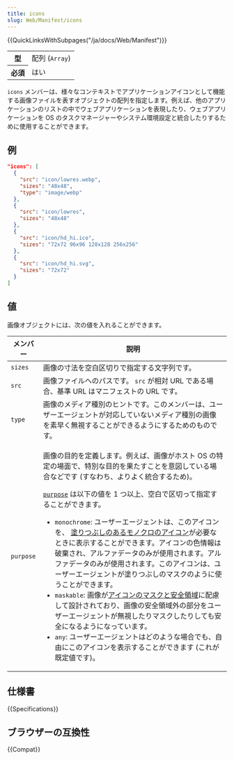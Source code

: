 ```yaml
---
title: icons
slug: Web/Manifest/icons
---
```

{{QuickLinksWithSubpages("/ja/docs/Web/Manifest")}}

<table class="properties">
  <tbody>
    <tr>
      <th scope="row">型</th>
      <td>配列 (<code>Array</code>)</td>
    </tr>
    <tr>
      <th scope="row">必須</th>
      <td>はい</td>
    </tr>
  </tbody>
</table>

`icons` メンバーは、様々なコンテキストでアプリケーションアイコンとして機能する画像ファイルを表すオブジェクトの配列を指定します。例えば、他のアプリケーションのリストの中でウェブアプリケーションを表現したり、ウェブアプリケーションを OS のタスクマネージャーやシステム環境設定と統合したりするために使用することができます。

## 例

```json
"icons": [
  {
    "src": "icon/lowres.webp",
    "sizes": "48x48",
    "type": "image/webp"
  },
  {
    "src": "icon/lowres",
    "sizes": "48x48"
  },
  {
    "src": "icon/hd_hi.ico",
    "sizes": "72x72 96x96 128x128 256x256"
  },
  {
    "src": "icon/hd_hi.svg",
    "sizes": "72x72"
  }
]
```

## 値

画像オブジェクトには、次の値を入れることができます。

<table class="fullwidth-table standard-table">
  <thead>
    <tr>
      <th scope="col">メンバー</th>
      <th scope="col">説明</th>
    </tr>
  </thead>
  <tbody>
    <tr>
      <td><code>sizes</code></td>
      <td>画像の寸法を空白区切りで指定する文字列です。</td>
    </tr>
    <tr>
      <td><code>src</code></td>
      <td>
        画像ファイルへのパスです。 <code>src</code> が相対 URL である場合、基準 URL はマニフェストの URL です。
      </td>
    </tr>
    <tr>
      <td><code>type</code></td>
      <td>
        画像のメディア種別のヒントです。このメンバーは、ユーザーエージェントが対応していないメディア種別の画像を素早く無視することができるようにするためのものです。
      </td>
    </tr>
    <tr>
      <td><code>purpose</code></td>
      <td>
        <p>
          画像の目的を定義します。例えば、画像がホスト OS の特定の場面で、特別な目的を果たすことを意図している場合などです (すなわち、よりよく統合するため)。
        </p>
        <p>
          <a href="https://w3c.github.io/manifest/#purpose-member"><code>purpose</code></a> は以下の値を 1 つ以上、空白で区切って指定することができます。
        </p>
        <ul>
          <li>
            <code>monochrome</code>: ユーザーエージェントは、このアイコンを、 <a href="https://w3c.github.io/manifest/#monochrome-icons-and-solid-fills">塗りつぶしのあるモノクロのアイコン</a>が必要なときに表示することができます。アイコンの色情報は破棄され、アルファデータのみが使用されます。アルファデータのみが使用されます。このアイコンは、ユーザーエージェントが塗りつぶしのマスクのように使うことができます。
          </li>
          <li>
            <code>maskable</code>:  画像が<a href="https://w3c.github.io/manifest/#icon-masks">アイコンのマスクと安全領域</a>に配慮して設計されており、画像の安全領域外の部分をユーザーエージェントが無視したりマスクしたりしても安全になるようになっています。
          </li>
          <li>
            <code>any</code>: ユーザーエージェントはどのような場合でも、自由にこのアイコンを表示することができます (これが既定値です)。
          </li>
        </ul>
      </td>
    </tr>
  </tbody>
</table>

## 仕様書

{{Specifications}}

## ブラウザーの互換性

{{Compat}}
